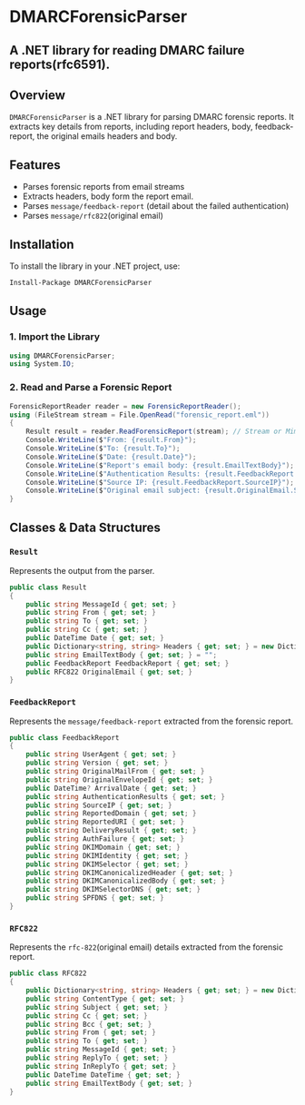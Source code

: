 # DMARCForensicParser
## A .NET library for reading DMARC failure reports(rfc6591).

## Overview
`DMARCForensicParser` is a .NET library for parsing DMARC forensic reports. It extracts key details from reports, including report headers, body, feedback-report, the original emails headers and body.

## Features
- Parses forensic reports from email streams
- Extracts headers, body form the report email.
- Parses `message/feedback-report` (detail about the failed authentication)
- Parses `message/rfc822`(original email)

## Installation

To install the library in your .NET project, use:
```sh
Install-Package DMARCForensicParser
```

## Usage

### 1. Import the Library
```csharp
using DMARCForensicParser;
using System.IO;
```

### 2. Read and Parse a Forensic Report
```csharp
ForensicReportReader reader = new ForensicReportReader();
using (FileStream stream = File.OpenRead("forensic_report.eml"))
{
    Result result = reader.ReadForensicReport(stream); // Stream or MimeMessage
    Console.WriteLine($"From: {result.From}");
    Console.WriteLine($"To: {result.To}");
    Console.WriteLine($"Date: {result.Date}");
    Console.WriteLine($"Report's email body: {result.EmailTextBody}");
    Console.WriteLine($"Authentication Results: {result.FeedbackReport.AuthenticationResults}");
    Console.WriteLine($"Source IP: {result.FeedbackReport.SourceIP}");
    Console.WriteLine($"Original email subject: {result.OriginalEmail.Subject}");
}
```

## Classes & Data Structures

### `Result`
Represents the output from the parser.
```csharp
public class Result 
{
    public string MessageId { get; set; }
    public string From { get; set; }
    public string To { get; set; }
    public string Cc { get; set; }
    public DateTime Date { get; set; }
    public Dictionary<string, string> Headers { get; set; } = new Dictionary<string, string>();
    public string EmailTextBody { get; set; } = "";
    public FeedbackReport FeedbackReport { get; set; }
    public RFC822 OriginalEmail { get; set; }
}
```

### `FeedbackReport`
Represents the `message/feedback-report` extracted from the forensic report.
```csharp
public class FeedbackReport
{
    public string UserAgent { get; set; }
    public string Version { get; set; }
    public string OriginalMailFrom { get; set; }
    public string OriginalEnvelopeId { get; set; }
    public DateTime? ArrivalDate { get; set; }
    public string AuthenticationResults { get; set; }
    public string SourceIP { get; set; }
    public string ReportedDomain { get; set; }
    public string ReportedURI { get; set; }
    public string DeliveryResult { get; set; }
    public string AuthFailure { get; set; }
    public string DKIMDomain { get; set; }
    public string DKIMIdentity { get; set; }
    public string DKIMSelector { get; set; }
    public string DKIMCanonicalizedHeader { get; set; }
    public string DKIMCanonicalizedBody { get; set; }
    public string DKIMSelectorDNS { get; set; }
    public string SPFDNS { get; set; }
}
```

### `RFC822`
Represents the `rfc-822`(original email) details extracted from the forensic report.
```csharp
public class RFC822 
{
    public Dictionary<string, string> Headers { get; set; } = new Dictionary<string, string>();
    public string ContentType { get; set; }
    public string Subject { get; set; }
    public string Cc { get; set; }
    public string Bcc { get; set; }
    public string From { get; set; }
    public string To { get; set; }
    public string MessageId { get; set; }
    public string ReplyTo { get; set; }
    public string InReplyTo { get; set; }
    public DateTime DateTime { get; set; }
    public string EmailTextBody { get; set; }
}
